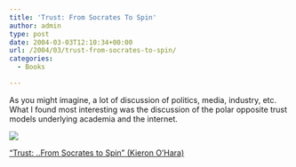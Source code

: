 ```yaml
---
title: 'Trust: From Socrates To Spin'
author: admin
type: post
date: 2004-03-03T12:10:34+00:00
url: /2004/03/trust-from-socrates-to-spin/
categories:
  - Books

---
```

As you might imagine, a lot of discussion of politics, media, industry, etc. What I found most interesting was the discussion of the polar opposite trust models underlying academia and the internet.

![][1]
  
[“Trust: ..From Socrates to Spin” (Kieron O&#8217;Hara)][2]

 [1]: http://images.amazon.com/images/P/184046531X.02._SCTHUMBZZZ_.jpg
 [2]: http://www.amazon.co.uk/exec/obidos/tg/detail/-/184046531X/
